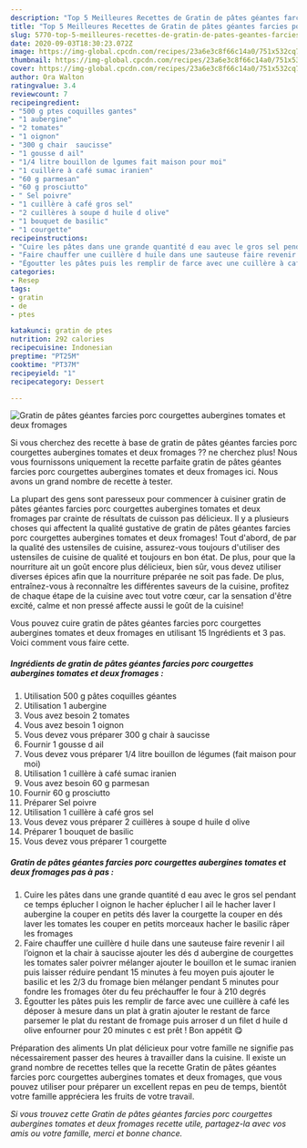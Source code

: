 ```yaml
---
description: "Top 5 Meilleures Recettes de Gratin de pâtes géantes farcies porc courgettes aubergines tomates et deux fromages"
title: "Top 5 Meilleures Recettes de Gratin de pâtes géantes farcies porc courgettes aubergines tomates et deux fromages"
slug: 5770-top-5-meilleures-recettes-de-gratin-de-pates-geantes-farcies-porc-courgettes-aubergines-tomates-et-deux-fromages
date: 2020-09-03T18:30:23.072Z
image: https://img-global.cpcdn.com/recipes/23a6e3c8f66c14a0/751x532cq70/gratin-de-pates-geantes-farcies-porc-courgettes-aubergines-tomates-et-deux-fromages-photo-principale-de-la-recette.jpg
thumbnail: https://img-global.cpcdn.com/recipes/23a6e3c8f66c14a0/751x532cq70/gratin-de-pates-geantes-farcies-porc-courgettes-aubergines-tomates-et-deux-fromages-photo-principale-de-la-recette.jpg
cover: https://img-global.cpcdn.com/recipes/23a6e3c8f66c14a0/751x532cq70/gratin-de-pates-geantes-farcies-porc-courgettes-aubergines-tomates-et-deux-fromages-photo-principale-de-la-recette.jpg
author: Ora Walton
ratingvalue: 3.4
reviewcount: 7
recipeingredient:
- "500 g ptes coquilles gantes"
- "1 aubergine"
- "2 tomates"
- "1 oignon"
- "300 g chair  saucisse"
- "1 gousse d ail"
- "1/4 litre bouillon de lgumes fait maison pour moi"
- "1 cuillère à café sumac iranien"
- "60 g parmesan"
- "60 g prosciutto"
- " Sel poivre"
- "1 cuillère à café gros sel"
- "2 cuillères à soupe d huile d olive"
- "1 bouquet de basilic"
- "1 courgette"
recipeinstructions:
- "Cuire les pâtes dans une grande quantité d eau avec le gros sel pendant ce temps éplucher l oignon le hacher éplucher l ail le hacher laver l aubergine la couper en petits dés laver la courgette la couper en dés laver les tomates les couper en petits morceaux hacher le basilic râper les fromages"
- "Faire chauffer une cuillère d huile dans une sauteuse faire revenir l ail l’oignon et la chair à saucisse ajouter les dés d aubergine de courgettes les tomates saler poivrer mélanger ajouter le bouillon et le sumac iranien puis laisser réduire pendant 15 minutes à feu moyen puis ajouter le basilic et les 2/3 du fromage bien mélanger pendant 5 minutes pour fondre les fromages ôter du feu préchauffer le four à 210 degrés"
- "Égoutter les pâtes puis les remplir de farce avec une cuillère à café les déposer à mesure dans un plat à gratin ajouter le restant de farce parsemer le plat du restant de fromage puis arroser d un filet d huile d olive enfourner pour 20 minutes c est prêt ! Bon appétit 😋"
categories:
- Resep
tags:
- gratin
- de
- ptes

katakunci: gratin de ptes 
nutrition: 292 calories
recipecuisine: Indonesian
preptime: "PT25M"
cooktime: "PT37M"
recipeyield: "1"
recipecategory: Dessert

---
```



![Gratin de pâtes géantes farcies porc courgettes aubergines tomates et deux fromages](https://img-global.cpcdn.com/recipes/23a6e3c8f66c14a0/751x532cq70/gratin-de-pates-geantes-farcies-porc-courgettes-aubergines-tomates-et-deux-fromages-photo-principale-de-la-recette.jpg)

Si vous cherchez des recette à base de gratin de pâtes géantes farcies porc courgettes aubergines tomates et deux fromages ?? ne cherchez plus! Nous vous fournissons uniquement la recette parfaite gratin de pâtes géantes farcies porc courgettes aubergines tomates et deux fromages ici. Nous avons un grand nombre de recette à tester.

La plupart des gens sont paresseux pour commencer à cuisiner gratin de pâtes géantes farcies porc courgettes aubergines tomates et deux fromages par crainte de résultats de cuisson pas délicieux. Il y a plusieurs choses qui affectent la qualité gustative de gratin de pâtes géantes farcies porc courgettes aubergines tomates et deux fromages! Tout d'abord, de par la qualité des ustensiles de cuisine, assurez-vous toujours d'utiliser des ustensiles de cuisine de qualité et toujours en bon état. De plus, pour que la nourriture ait un goût encore plus délicieux, bien sûr, vous devez utiliser diverses épices afin que la nourriture préparée ne soit pas fade. De plus, entraînez-vous à reconnaître les différentes saveurs de la cuisine, profitez de chaque étape de la cuisine avec tout votre cœur, car la sensation d'être excité, calme et non pressé affecte aussi le goût de la cuisine!

<!--inarticleads1-->

Vous pouvez cuire gratin de pâtes géantes farcies porc courgettes aubergines tomates et deux fromages en utilisant 15 Ingrédients et 3 pas. Voici comment vous faire cette.

##### Ingrédients de gratin de pâtes géantes farcies porc courgettes aubergines tomates et deux fromages :

1. Utilisation 500 g pâtes coquilles géantes
1. Utilisation 1 aubergine
1. Vous avez besoin 2 tomates
1. Vous avez besoin 1 oignon
1. Vous devez vous préparer 300 g chair à saucisse
1. Fournir 1 gousse d ail
1. Vous devez vous préparer 1/4 litre bouillon de légumes (fait maison pour moi)
1. Utilisation 1 cuillère à café sumac iranien
1. Vous avez besoin 60 g parmesan
1. Fournir 60 g prosciutto
1. Préparer  Sel poivre
1. Utilisation 1 cuillère à café gros sel
1. Vous devez vous préparer 2 cuillères à soupe d huile d olive
1. Préparer 1 bouquet de basilic
1. Vous devez vous préparer 1 courgette




<!--inarticleads2-->

##### Gratin de pâtes géantes farcies porc courgettes aubergines tomates et deux fromages pas à pas :

1. Cuire les pâtes dans une grande quantité d eau avec le gros sel pendant ce temps éplucher l oignon le hacher éplucher l ail le hacher laver l aubergine la couper en petits dés laver la courgette la couper en dés laver les tomates les couper en petits morceaux hacher le basilic râper les fromages
1. Faire chauffer une cuillère d huile dans une sauteuse faire revenir l ail l’oignon et la chair à saucisse ajouter les dés d aubergine de courgettes les tomates saler poivrer mélanger ajouter le bouillon et le sumac iranien puis laisser réduire pendant 15 minutes à feu moyen puis ajouter le basilic et les 2/3 du fromage bien mélanger pendant 5 minutes pour fondre les fromages ôter du feu préchauffer le four à 210 degrés
1. Égoutter les pâtes puis les remplir de farce avec une cuillère à café les déposer à mesure dans un plat à gratin ajouter le restant de farce parsemer le plat du restant de fromage puis arroser d un filet d huile d olive enfourner pour 20 minutes c est prêt ! Bon appétit 😋




<!--inarticleads1-->

<p>
Préparation des aliments Un plat délicieux pour votre famille ne signifie pas nécessairement passer des heures à travailler dans la cuisine. Il existe un grand nombre de recettes telles que la recette Gratin de pâtes géantes farcies porc courgettes aubergines tomates et deux fromages, que vous pouvez utiliser pour préparer un excellent repas en peu de temps, bientôt votre famille appréciera les fruits de votre travail.
</p>

<p>
<i>Si vous trouvez cette Gratin de pâtes géantes farcies porc courgettes aubergines tomates et deux fromages recette utile, partagez-la avec vos amis ou votre famille, merci et bonne chance.</i>
</p>
